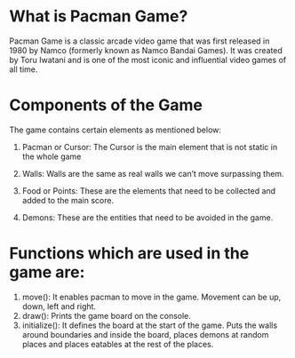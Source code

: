 # What is Pacman Game?
Pacman Game is a classic arcade video game that was first released in 1980 by Namco (formerly known as Namco Bandai Games). It was created by Toru Iwatani and is one of the most iconic and influential video games of all time.

# Components of the Game
The game contains certain elements as mentioned below:



1. Pacman or Cursor: The Cursor is the main element that is not static in the whole game

2. Walls: Walls are the same as real walls we can’t move surpassing them.

3. Food or Points:  These are the elements that need to be collected and added to the main score.

4. Demons: These are the entities that need to be avoided in the game.


# Functions which are used in the game are:

1. move(): It enables pacman to move in the game. Movement can be up, down, left and right.
2. draw(): Prints the game board on the console.
3. initialize(): It defines the board at the start of the game. Puts the walls around boundaries and inside the board, places demons at random places and places eatables at the rest of the places.